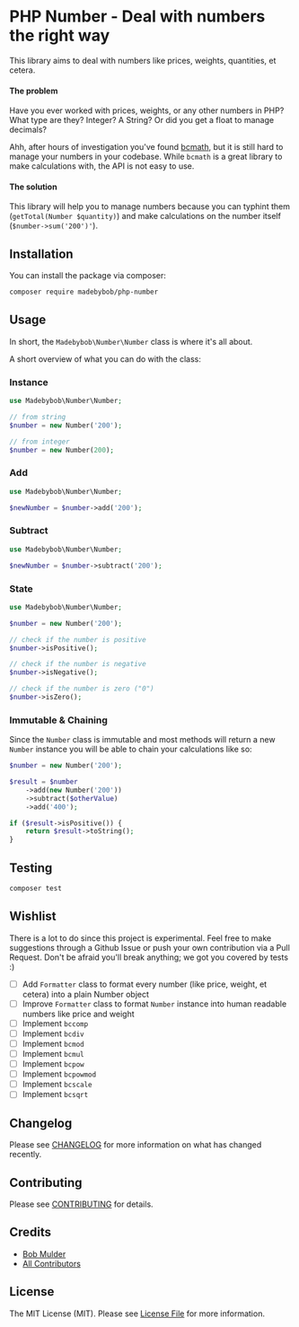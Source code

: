 # PHP Number - Deal with numbers the right way

This library aims to deal with numbers like prices, weights, quantities, et cetera.

#### The problem
Have you ever worked with prices, weights, or any other numbers in PHP? What type are they? Integer? A String? Or did you get a float to manage decimals?

Ahh, after hours of investigation you've found [bcmath](https://www.php.net/manual/en/book.bc.php), but it is still hard to manage your numbers in your codebase. While `bcmath` is a great library to make calculations with, the API is not easy to use.

#### The solution
This library will help you to manage numbers because you can typhint them (`getTotal(Number $quantity)`) and make calculations on the number itself (`$number->sum('200')'`).


## Installation

You can install the package via composer:

```bash
composer require madebybob/php-number
```

## Usage

In short, the `Madebybob\Number\Number` class is where it's all about.

A short overview of what you can do with the class:

### Instance

``` php
use Madebybob\Number\Number;

// from string
$number = new Number('200');

// from integer
$number = new Number(200);
```

### Add

``` php
use Madebybob\Number\Number;

$newNumber = $number->add('200');
```

### Subtract

``` php
use Madebybob\Number\Number;

$newNumber = $number->subtract('200');
```

### State

``` php
use Madebybob\Number\Number;

$number = new Number('200');

// check if the number is positive
$number->isPositive();

// check if the number is negative
$number->isNegative();

// check if the number is zero ("0")
$number->isZero();
```

### Immutable & Chaining

Since the `Number` class is immutable and most methods will return a new `Number` instance you will be able to chain your calculations like so:

``` php
$number = new Number('200');

$result = $number
    ->add(new Number('200'))
    ->subtract($otherValue)
    ->add('400');

if ($result->isPositive()) {
    return $result->toString();
}
```
 
## Testing

``` bash
composer test
```

## Wishlist

There is a lot to do since this project is experimental. Feel free to make suggestions through a Github Issue or push your own contribution via a Pull Request. Don't be afraid you'll break anything; we got you covered by tests :)

- [ ] Add `Formatter` class to format every number (like price, weight, et cetera) into a plain Number object
- [ ] Improve `Formatter` class to format `Number` instance into human readable numbers like price and weight
- [ ] Implement `bccomp`
- [ ] Implement `bcdiv`
- [ ] Implement `bcmod`
- [ ] Implement `bcmul`
- [ ] Implement `bcpow`
- [ ] Implement `bcpowmod`
- [ ] Implement `bcscale`
- [ ] Implement `bcsqrt`

## Changelog

Please see [CHANGELOG](CHANGELOG.md) for more information on what has changed recently.

## Contributing

Please see [CONTRIBUTING](.github/CONTRIBUTING.md) for details.

## Credits

- [Bob Mulder](https://github.com/bobmulder)
- [All Contributors](../../contributors)

## License

The MIT License (MIT). Please see [License File](LICENSE.md) for more information.
